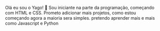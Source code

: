 Olá eu sou o Yago! 🐰
Sou iniciante na parte da programação, começando com HTML e CSS.
Prometo adicionar mais projetos, como estou começando agora a maioria sera simples.
pretendo aprender mais e mais como Javascript e Python 
